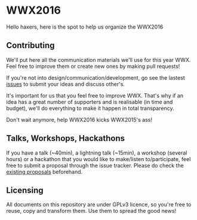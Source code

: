 # WWX2016
Hello haxers, here is the spot to help us organize the WWX2016

## Contributing

We'll put here all the communication materials we'll use for this year WWX. Feel free to improve them or create new ones by making pull requests!

If you're not into design/communication/development, go see the lastest [issues](https://github.com/silexlabs/wwx2016/issues) to submit your ideas and discuss other's.

It's important for us that you feel free to improve WWX. That's why if an idea has a great number of supporters and is realisable (in time and budget), we'll do everything to make it happen in total transparency.

Don't wait anymore, help WWX2016 kicks WWX2015's ass!

## Talks, Workshops, Hackathons

If you have a talk (~40min), a lightning talk (~15min), a workshop (several hours) or a hackathon that you would like to make/listen to/participate, feel free to submit a proposal through the issue tracker. Please do check the [existing proposals](https://github.com/silexlabs/wwx2016/issues?utf8=%E2%9C%93&q=label%3Asession+) beforehand.

## Licensing

All documents on this repository are under GPLv3 licence, so you're free to reuse, copy and transform them. Use them to spread the good news!
